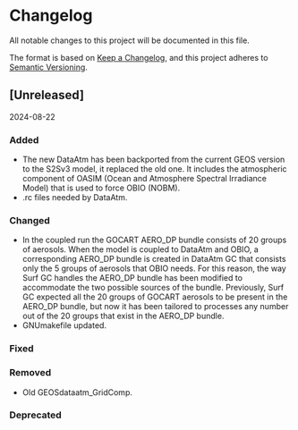 # Changelog

All notable changes to this project will be documented in this file.

The format is based on [Keep a Changelog](https://keepachangelog.com/en/1.0.0/),
and this project adheres to [Semantic Versioning](https://semver.org/spec/v2.0.0.html).

## [Unreleased] 
2024-08-22
### Added
- The new DataAtm has been backported from the current GEOS version to the S2Sv3 model, it replaced the old one. It includes the atmospheric component of OASIM (Ocean and Atmosphere Spectral Irradiance Model) that is used to force OBIO (NOBM).
- .rc files needed by DataAtm. 
### Changed
- In the coupled run the GOCART AERO_DP bundle consists of 20 groups of aerosols. When the model is coupled to DataAtm and OBIO, a corresponding AERO_DP bundle is created in DataAtm GC that consists only the 5 groups of aerosols that OBIO needs. For this reason, the way Surf GC handles the AERO_DP bundle has been modified to accommodate the two possible sources of the bundle. Previously, Surf GC expected all the 20 groups of GOCART aerosols to be present in the AERO_DP bundle, but now it has been tailored to processes any number out of the 20 groups that exist in the AERO_DP bundle.
- GNUmakefile updated.
### Fixed

### Removed
- Old GEOSdataatm_GridComp.
### Deprecated

